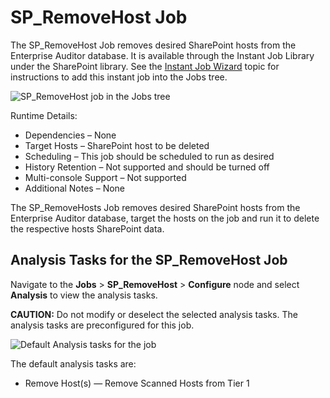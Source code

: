 # SP_RemoveHost Job

The SP_RemoveHost Job removes desired SharePoint hosts from the Enterprise Auditor database. It is
available through the Instant Job Library under the SharePoint library. See the
[Instant Job Wizard](/docs/accessanalyzer/11.6/admin/jobs/instantjobs/overview.md)
topic for instructions to add this instant job into the Jobs tree.

![SP_RemoveHost job in the Jobs tree](/img/product_docs/accessanalyzer/11.6/admin/hostmanagement/jobstree.webp)

Runtime Details:

- Dependencies – None
- Target Hosts – SharePoint host to be deleted
- Scheduling – This job should be scheduled to run as desired
- History Retention – Not supported and should be turned off
- Multi-console Support – Not supported
- Additional Notes – None

The SP_RemoveHosts Job removes desired SharePoint hosts from the Enterprise Auditor database, target
the hosts on the job and run it to delete the respective hosts SharePoint data.

## Analysis Tasks for the SP_RemoveHost Job

Navigate to the **Jobs** > **SP_RemoveHost** > **Configure** node and select **Analysis** to view
the analysis tasks.

**CAUTION:** Do not modify or deselect the selected analysis tasks. The analysis tasks are
preconfigured for this job.

![Default Analysis tasks for the job](/img/product_docs/accessanalyzer/11.6/admin/jobs/instantjobs/analysistasks.webp)

The default analysis tasks are:

- Remove Host(s) — Remove Scanned Hosts from Tier 1
